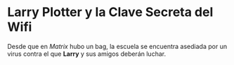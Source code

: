 # Larry Plotter y la Clave Secreta del Wifi

Desde que en *Matrix* hubo un bag, la escuela se encuentra asediada por un virus contra el que **Larry** y sus amigos deberán luchar.
